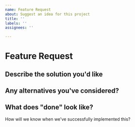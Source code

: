 ```yaml
---
name: Feature Request
about: Suggest an idea for this project
title: ''
labels: ''
assignees: ''

---
```


# Feature Request

## Describe the solution you'd like

## Any alternatives you've considered?

## What does "done" look like?

How will we know when we've successfully implemented this?
